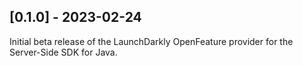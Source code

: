 
## [0.1.0] - 2023-02-24
Initial beta release of the LaunchDarkly OpenFeature provider for the Server-Side SDK for Java.
